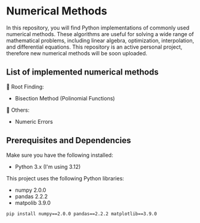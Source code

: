 # Numerical Methods 

In this repository, you will find Python implementations of commonly used numerical methods. These algorithms are useful for solving a wide range of mathematical problems, including linear algebra, optimization, interpolation, and differential equations. This repository is an active personal project, therefore new numerical methods will be soon uploaded.

## List of implemented numerical methods

🧮 Root Finding:
- Bisection Method (Polinomial Functions)

🧮 Others:
- Numeric Errors

## Prerequisites and Dependencies
Make sure you have the following installed:
- Python 3.x (I'm using 3.12)

This project uses the following Python libraries:
- numpy 2.0.0
- pandas 2.2.2
- matpolib 3.9.0

```
pip install numpy==2.0.0 pandas==2.2.2 matplotlib==3.9.0
```

<!--
List of Numerical Methods Implemented:
Root Finding:

Bisection Method
Newton-Raphson Method
Secant Method
Linear Algebra:

Gaussian Elimination
LU Decomposition
QR Decomposition
Interpolation:

Lagrange Interpolation
Newton's Divided Differences
Numerical Integration:

Trapezoidal Rule
Simpson's Rule
Romberg Integration
Ordinary Differential Equations (ODEs):

Euler's Method
Runge-Kutta Methods
Adaptive Step-size Control
Partial Differential Equations (PDEs):

Finite Difference Methods
Finite Element Methods (coming soon)

Usage:
To use these numerical methods, simply clone the repository and import the desired method into your Python environment. Each method is contained in its own module for easy integration into your projects. Detailed documentation and examples are provided within each module.

Contributions:
Contributions to this repository are welcome! If you have implemented a numerical method in Python that you would like to share, please feel free to submit a pull request. Your contributions will help make this repository a valuable resource for the community
-->
